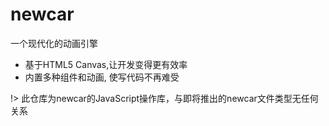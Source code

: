 # newcar

一个现代化的动画引擎

- 基于HTML5 Canvas,让开发变得更有效率
- 内置多种组件和动画, 使写代码不再难受

!> 此仓库为newcar的JavaScript操作库，与即将推出的newcar文件类型无任何关系
